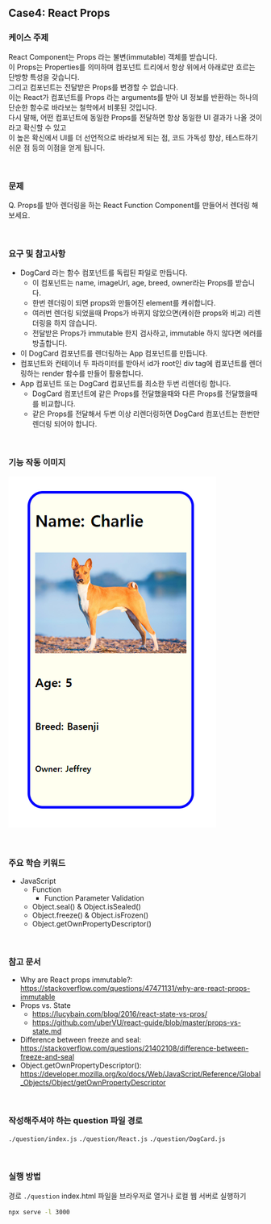 ## Case4: React Props

### 케이스 주제

React Component는 Props 라는 불변(immutable) 객체를 받습니다.<br>이 Props는 Properties를 의미하며 컴포넌트 트리에서 항상 위에서 아래로만 흐르는 단방향 특성을 갖습니다.<br> 그리고 컴포넌트는 전달받은 Props를 변경할 수 없습니다.<br> 이는 React가 컴포넌트를 Props 라는 arguments를 받아 UI 정보를 반환하는 하나의 단순한 함수로 바라보는 철학에서 비롯된 것입니다.<br> 다시 말해, 어떤 컴포넌트에 동일한 Props를 전달하면 항상 동일한 UI 결과가 나올 것이라고 확신할 수 있고<br> 이 높은 확신에서 UI를 더 선언적으로 바라보게 되는 점, 코드 가독성 향상, 테스트하기 쉬운 점 등의 이점을 얻게 됩니다.

<br>

### 문제

Q. Props를 받아 렌더링을 하는 React Function Component를 만들어서 렌더링 해보세요.

<br>

### 요구 및 참고사항

- DogCard 라는 함수 컴포넌트를 독립된 파일로 만듭니다.
  - 이 컴포넌트는 name, imageUrl, age, breed, owner라는 Props를 받습니다.
  - 한번 렌더링이 되면 props와 만들어진 element를 캐쉬합니다.
  - 여러번 렌더링 되었을때 Props가 바뀌지 않았으면(캐쉬한 props와 비교) 리렌더링을 하지 않습니다.
  - 전달받은 Props가 immutable 한지 검사하고, immutable 하지 않다면 에러를 방출합니다.
- 이 DogCard 컴포넌트를 렌더링하는 App 컴포넌트를 만듭니다.
- 컴포넌트와 컨테이너 두 파라미터를 받아서 id가 root인 div tag에 컴포넌트를 렌더링하는 render 함수를 만들어 활용합니다.
- App 컴포넌트 또는 DogCard 컴포넌트를 최소한 두번 리렌더링 합니다.
  - DogCard 컴포넌트에 같은 Props를 전달했을때와 다른 Props를 전달했을때를 비교합니다.
  - 같은 Props를 전달해서 두번 이상 리렌더링하면 DogCard 컴포넌트는 한번만 렌더링 되어야 합니다.

<br>

### 기능 작동 이미지

![example_image](./example.PNG)

<br>

### 주요 학습 키워드

- JavaScript
  - Function
    - Function Parameter Validation
  - Object.seal() & Object.isSealed()
  - Object.freeze() & Object.isFrozen()
  - Object.getOwnPropertyDescriptor()

<br>

### 참고 문서

- Why are React props immutable?:
  <br>https://stackoverflow.com/questions/47471131/why-are-react-props-immutable
- Props vs. State
  - https://lucybain.com/blog/2016/react-state-vs-pros/
  - https://github.com/uberVU/react-guide/blob/master/props-vs-state.md
- Difference between freeze and seal:
  <br>https://stackoverflow.com/questions/21402108/difference-between-freeze-and-seal
- Object.getOwnPropertyDescriptor():
  <br>https://developer.mozilla.org/ko/docs/Web/JavaScript/Reference/Global_Objects/Object/getOwnPropertyDescriptor

<br>

### 작성해주셔야 하는 question 파일 경로

`./question/index.js`
`./question/React.js`
`./question/DogCard.js`

<br>

### 실행 방법

경로
`./question`
index.html 파일을 브라우저로 열거나 로컬 웹 서버로 실행하기

```bash
npx serve -l 3000
```
